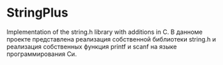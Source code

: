 # StringPlus
Implementation of the string.h library with additions in C. 
В данноме проекте представлена реализация собственной библиотеки string.h и реализация собственных функция printf и scanf на языке программирования Си.
